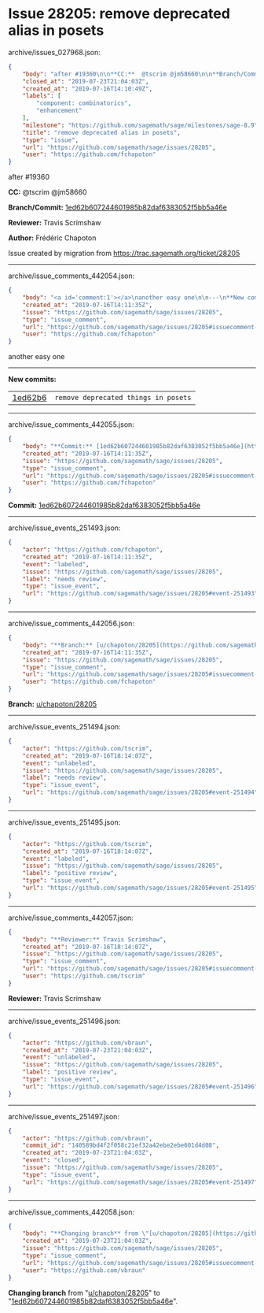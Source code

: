 # Issue 28205: remove deprecated alias in posets

archive/issues_027968.json:
```json
{
    "body": "after #19360\n\n**CC:**  @tscrim @jm58660\n\n**Branch/Commit:** [1ed62b607244601985b82daf6383052f5bb5a46e](https://github.com/sagemath/sagetrac-mirror/commit/1ed62b607244601985b82daf6383052f5bb5a46e)\n\n**Reviewer:** Travis Scrimshaw\n\n**Author:** Fr\u00e9d\u00e9ric Chapoton\n\nIssue created by migration from https://trac.sagemath.org/ticket/28205\n\n",
    "closed_at": "2019-07-23T21:04:03Z",
    "created_at": "2019-07-16T14:10:49Z",
    "labels": [
        "component: combinatorics",
        "enhancement"
    ],
    "milestone": "https://github.com/sagemath/sage/milestones/sage-8.9",
    "title": "remove deprecated alias in posets",
    "type": "issue",
    "url": "https://github.com/sagemath/sage/issues/28205",
    "user": "https://github.com/fchapoton"
}
```
after #19360

**CC:**  @tscrim @jm58660

**Branch/Commit:** [1ed62b607244601985b82daf6383052f5bb5a46e](https://github.com/sagemath/sagetrac-mirror/commit/1ed62b607244601985b82daf6383052f5bb5a46e)

**Reviewer:** Travis Scrimshaw

**Author:** Frédéric Chapoton

Issue created by migration from https://trac.sagemath.org/ticket/28205





---

archive/issue_comments_442054.json:
```json
{
    "body": "<a id='comment:1'></a>\nanother easy one\n\n---\n**New commits:**\n<table><tr><td><a href=\"https://github.com/sagemath/sagetrac-mirror/commit/1ed62b607244601985b82daf6383052f5bb5a46e\">1ed62b6</a></td><td><code>remove deprecated things in posets</code></td></tr></table>\n",
    "created_at": "2019-07-16T14:11:35Z",
    "issue": "https://github.com/sagemath/sage/issues/28205",
    "type": "issue_comment",
    "url": "https://github.com/sagemath/sage/issues/28205#issuecomment-442054",
    "user": "https://github.com/fchapoton"
}
```

<a id='comment:1'></a>
another easy one

---
**New commits:**
<table><tr><td><a href="https://github.com/sagemath/sagetrac-mirror/commit/1ed62b607244601985b82daf6383052f5bb5a46e">1ed62b6</a></td><td><code>remove deprecated things in posets</code></td></tr></table>




---

archive/issue_comments_442055.json:
```json
{
    "body": "**Commit:** [1ed62b607244601985b82daf6383052f5bb5a46e](https://github.com/sagemath/sagetrac-mirror/commit/1ed62b607244601985b82daf6383052f5bb5a46e)",
    "created_at": "2019-07-16T14:11:35Z",
    "issue": "https://github.com/sagemath/sage/issues/28205",
    "type": "issue_comment",
    "url": "https://github.com/sagemath/sage/issues/28205#issuecomment-442055",
    "user": "https://github.com/fchapoton"
}
```

**Commit:** [1ed62b607244601985b82daf6383052f5bb5a46e](https://github.com/sagemath/sagetrac-mirror/commit/1ed62b607244601985b82daf6383052f5bb5a46e)



---

archive/issue_events_251493.json:
```json
{
    "actor": "https://github.com/fchapoton",
    "created_at": "2019-07-16T14:11:35Z",
    "event": "labeled",
    "issue": "https://github.com/sagemath/sage/issues/28205",
    "label": "needs review",
    "type": "issue_event",
    "url": "https://github.com/sagemath/sage/issues/28205#event-251493"
}
```



---

archive/issue_comments_442056.json:
```json
{
    "body": "**Branch:** [u/chapoton/28205](https://github.com/sagemath/sagetrac-mirror/tree/u/chapoton/28205)",
    "created_at": "2019-07-16T14:11:35Z",
    "issue": "https://github.com/sagemath/sage/issues/28205",
    "type": "issue_comment",
    "url": "https://github.com/sagemath/sage/issues/28205#issuecomment-442056",
    "user": "https://github.com/fchapoton"
}
```

**Branch:** [u/chapoton/28205](https://github.com/sagemath/sagetrac-mirror/tree/u/chapoton/28205)



---

archive/issue_events_251494.json:
```json
{
    "actor": "https://github.com/tscrim",
    "created_at": "2019-07-16T18:14:07Z",
    "event": "unlabeled",
    "issue": "https://github.com/sagemath/sage/issues/28205",
    "label": "needs review",
    "type": "issue_event",
    "url": "https://github.com/sagemath/sage/issues/28205#event-251494"
}
```



---

archive/issue_events_251495.json:
```json
{
    "actor": "https://github.com/tscrim",
    "created_at": "2019-07-16T18:14:07Z",
    "event": "labeled",
    "issue": "https://github.com/sagemath/sage/issues/28205",
    "label": "positive review",
    "type": "issue_event",
    "url": "https://github.com/sagemath/sage/issues/28205#event-251495"
}
```



---

archive/issue_comments_442057.json:
```json
{
    "body": "**Reviewer:** Travis Scrimshaw",
    "created_at": "2019-07-16T18:14:07Z",
    "issue": "https://github.com/sagemath/sage/issues/28205",
    "type": "issue_comment",
    "url": "https://github.com/sagemath/sage/issues/28205#issuecomment-442057",
    "user": "https://github.com/tscrim"
}
```

**Reviewer:** Travis Scrimshaw



---

archive/issue_events_251496.json:
```json
{
    "actor": "https://github.com/vbraun",
    "created_at": "2019-07-23T21:04:03Z",
    "event": "unlabeled",
    "issue": "https://github.com/sagemath/sage/issues/28205",
    "label": "positive review",
    "type": "issue_event",
    "url": "https://github.com/sagemath/sage/issues/28205#event-251496"
}
```



---

archive/issue_events_251497.json:
```json
{
    "actor": "https://github.com/vbraun",
    "commit_id": "140589bd4f2f058c21ef32a42ebe2ebe601d4d08",
    "created_at": "2019-07-23T21:04:03Z",
    "event": "closed",
    "issue": "https://github.com/sagemath/sage/issues/28205",
    "type": "issue_event",
    "url": "https://github.com/sagemath/sage/issues/28205#event-251497"
}
```



---

archive/issue_comments_442058.json:
```json
{
    "body": "**Changing branch** from \"[u/chapoton/28205](https://github.com/sagemath/sagetrac-mirror/tree/u/chapoton/28205)\" to \"[1ed62b607244601985b82daf6383052f5bb5a46e](https://github.com/sagemath/sagetrac-mirror/commit/1ed62b607244601985b82daf6383052f5bb5a46e)\".",
    "created_at": "2019-07-23T21:04:03Z",
    "issue": "https://github.com/sagemath/sage/issues/28205",
    "type": "issue_comment",
    "url": "https://github.com/sagemath/sage/issues/28205#issuecomment-442058",
    "user": "https://github.com/vbraun"
}
```

**Changing branch** from "[u/chapoton/28205](https://github.com/sagemath/sagetrac-mirror/tree/u/chapoton/28205)" to "[1ed62b607244601985b82daf6383052f5bb5a46e](https://github.com/sagemath/sagetrac-mirror/commit/1ed62b607244601985b82daf6383052f5bb5a46e)".
